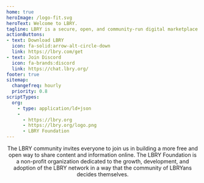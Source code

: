 ```yaml
---
home: true
heroImage: /logo-fit.svg
heroText: Welcome to LBRY.
tagline: LBRY is a secure, open, and community-run digital marketplace.
actionButtons:
- text: Download LBRY
  icon: fa-solid:arrow-alt-circle-down
  link: https://lbry.com/get
- text: Join Discord
  icon: fa-brands:discord
  link: https://chat.lbry.org/
footer: true
sitemap:
  changefreq: hourly
  priority: 0.8
scriptTypes:
  org:
    - type: application/ld+json
    -
      - https://lbry.org
      - https://lbry.org/logo.png
      - LBRY Foundation
---
```


<!-- TODO update with actual content -->
<center>

The LBRY community invites everyone to join us in building a more free and open way to share content and information online. The LBRY Foundation is a non-profit organization dedicated to the growth, development, and adoption of the LBRY network in a way that the community of LBRYans decides themselves.

</center>


